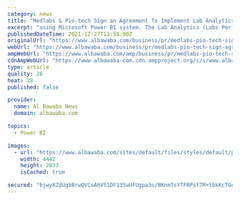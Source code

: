 ```yaml
---
category: news
title: "Medlabs & Pio-tech Sign an Agreement To Implement Lab Analytics (Labs Performance Analytics Dashboards) Using Microsoft Power Bi"
excerpt: "using Microsoft Power BI system. The Lab Analytics (Labs Performance Analytics Dashboards) system aims to enhance the decision-making process and the accuracy of data provided by the client’s ..."
publishedDateTime: 2021-12-27T11:58:00Z
originalUrl: "https://www.albawaba.com/business/pr/medlabs-pio-tech-sign-agreement-implement-lab-analytics-labs-performance-analytics"
webUrl: "https://www.albawaba.com/business/pr/medlabs-pio-tech-sign-agreement-implement-lab-analytics-labs-performance-analytics"
ampWebUrl: "https://www.albawaba.com/amp/business/pr/medlabs-pio-tech-sign-agreement-implement-lab-analytics-labs-performance-analytics"
cdnAmpWebUrl: "https://www-albawaba-com.cdn.ampproject.org/c/s/www.albawaba.com/amp/business/pr/medlabs-pio-tech-sign-agreement-implement-lab-analytics-labs-performance-analytics"
type: article
quality: 28
heat: 28
published: false

provider:
  name: Al Bawaba News
  domain: albawaba.com

topics:
  - Power BI

images:
  - url: "https://www.albawaba.com/sites/default/files/styles/default/public/2021-12/2-2.jpg?itok=QL6kNHPo"
    width: 4442
    height: 2833
    isCached: true

secured: "bjwyXZdUgbBrwQVCsA6V51DF13SwUFUgpa3o/BKnmTsYTFRPst7M+tbkKcTGei4KlQcHKzXUqNFLFIA8d522crqErtEifdB6SG0ojkpOPNQDlmSm+sdCcgb2DAMKhFmLuHKiHrHDHxyIScQ3hw4x9+dbdzjT26gR3GrEQYwSBWeBB5X+l18mrW1HuYspGeGVXFKnfuJVbidHMl8j1vjq+rUX9W7oRhBJ6TVWojZ7PzNyFQXy8SWxmgagHCe4ErHTBBLQzG7DFE+R/ncT+7BN+r+dSExfv4+o8ipzumpz+S7jf7fS9eVwKb3fwa7Q5gCBpO7mO8gZW21tLSPVqvUvsw2oWfb78+a0Dn8RVALtjBM=;bhOSRSLHCWXaBTsWlGRo2A=="
---
```


